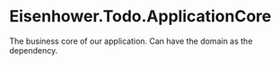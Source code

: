 # Eisenhower.Todo.ApplicationCore

The business core of our application. Can have the domain as the dependency.

